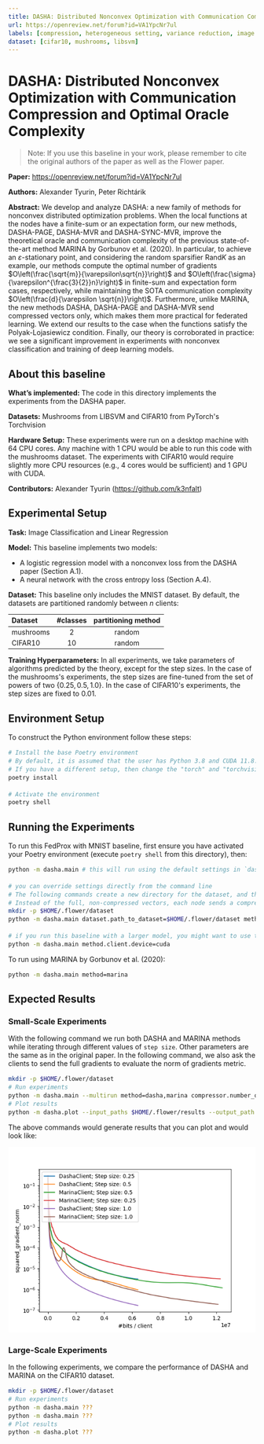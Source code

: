 ```yaml
---
title: DASHA: Distributed Nonconvex Optimization with Communication Compression and Optimal Oracle Complexity
url: https://openreview.net/forum?id=VA1YpcNr7ul
labels: [compression, heterogeneous setting, variance reduction, image classification]
dataset: [cifar10, mushrooms, libsvm]
---
```


# DASHA: Distributed Nonconvex Optimization with Communication Compression and Optimal Oracle Complexity

> Note: If you use this baseline in your work, please remember to cite the original authors of the paper as well as the Flower paper.

****Paper:**** https://openreview.net/forum?id=VA1YpcNr7ul

****Authors:**** Alexander Tyurin, Peter Richtárik

****Abstract:**** We develop and analyze DASHA: a new family of methods for nonconvex distributed optimization problems. When the local functions at the nodes have a finite-sum or an expectation form, our new methods, DASHA-PAGE, DASHA-MVR and DASHA-SYNC-MVR, improve the theoretical oracle and communication complexity of the previous state-of-the-art method MARINA by Gorbunov et al. (2020). In particular, to achieve an $\varepsilon$-stationary point, and considering the random sparsifier Rand$K$ as an example, our methods compute the optimal number of gradients $O\left(\frac{\sqrt{m}}{\varepsilon\sqrt{n}}\right)$ and $O\left(\frac{\sigma}{\varepsilon^{\frac{3}{2}}n}\right)$ in finite-sum and expectation form cases, respectively, while maintaining the SOTA communication complexity $O\left(\frac{d}{\varepsilon \sqrt{n}}\right)$. Furthermore, unlike MARINA, the new methods DASHA, DASHA-PAGE and DASHA-MVR send compressed vectors only, which makes them more practical for federated learning. We extend our results to the case when the functions satisfy the Polyak-Lojasiewicz condition. Finally, our theory is corroborated in practice: we see a significant improvement in experiments with nonconvex classification and training of deep learning models.


## About this baseline

****What’s implemented:**** The code in this directory implements the experiments from the DASHA paper.

****Datasets:**** Mushrooms from LIBSVM and CIFAR10 from PyTorch's Torchvision

****Hardware Setup:**** These experiments were run on a desktop machine with 64 CPU cores. Any machine with 1 CPU would be able to run this code with the mushrooms dataset. The experiments with CIFAR10 would require slightly more CPU resources (e.g., 4 cores would be sufficient) and 1 GPU with CUDA.

****Contributors:**** Alexander Tyurin (https://github.com/k3nfalt)


## Experimental Setup

****Task:**** Image Classification and Linear Regression

****Model:**** This baseline implements two models:
* A logistic regression model with a nonconvex loss from the DASHA paper (Section A.1).
* A neural network with the cross entropy loss (Section A.4).

**Dataset:** This baseline only includes the MNIST dataset. By default, the datasets are partitioned randomly between $n$ clients:

| Dataset | #classes | partitioning method |
| :------ | :---: | :---: |
| mushrooms | 2 | random |
| CIFAR10 | 10 | random |

****Training Hyperparameters:**** In all experiments, we take parameters of algorithms predicted by the theory, except for the step sizes. In the case of the mushrooms's experiments, the step sizes are fine-tuned from the set of powers of two $\{0.25,0.5,1.0\}.$ In the case of CIFAR10's experiments, the step sizes are fixed to $0.01.$


## Environment Setup

To construct the Python environment follow these steps:

```bash
# Install the base Poetry environment
# By default, it is assumed that the user has Python 3.8 and CUDA 11.8. 
# If you have a different setup, then change the "torch" and "torchvision" lines in [tool.poetry.dependencies].
poetry install

# Activate the environment
poetry shell
```


## Running the Experiments

To run this FedProx with MNIST baseline, first ensure you have activated your Poetry environment (execute `poetry shell` from this directory), then:

```bash
python -m dasha.main # this will run using the default settings in `dasha/conf`

# you can override settings directly from the command line
# The following commands create a new directory for the dataset, and then it runs an experiment with the step size 0.5.
# Instead of the full, non-compressed vectors, each node sends a compressed vector with only 10 coordinates.
mkdir -p $HOME/.flower/dataset
python -m dasha.main dataset.path_to_dataset=$HOME/.flower/dataset method.strategy.step_size=0.5 compressor.number_of_coordinates=10

# if you run this baseline with a larger model, you might want to use the GPU (not used by default).
python -m dasha.main method.client.device=cuda
```

To run using MARINA by Gorbunov et al. (2020):
```bash
python -m dasha.main method=marina
```


## Expected Results
### Small-Scale Experiments

With the following command we run both DASHA and MARINA methods while iterating through different values of `step size`. Other parameters are the same as in the original paper. In the following command, we also ask the clients to send the full gradients to evaluate the norm of gradients metric.

```bash
mkdir -p $HOME/.flower/dataset
# Run experiments
python -m dasha.main --multirun method=dasha,marina compressor.number_of_coordinates=10 method.strategy.step_size=0.25,0.5,1.0 method.client.send_gradient=true dataset.path_to_dataset=$HOME/.flower/dataset save_path=$HOME/.flower/results
# Plot results
python -m dasha.plot --input_paths $HOME/.flower/results --output_path $HOME/.flower/plot.png --metric squared_gradient_norm
```

The above commands would generate results that you can plot and would look like:

![](docs/plot.png)

### Large-Scale Experiments

In the following experiments, we compare the performance of DASHA and MARINA on the CIFAR10 dataset.
```bash
mkdir -p $HOME/.flower/dataset
# Run experiments
python -m dasha.main ???
python -m dasha.main ???
# Plot results
python -m dasha.plot ???
```